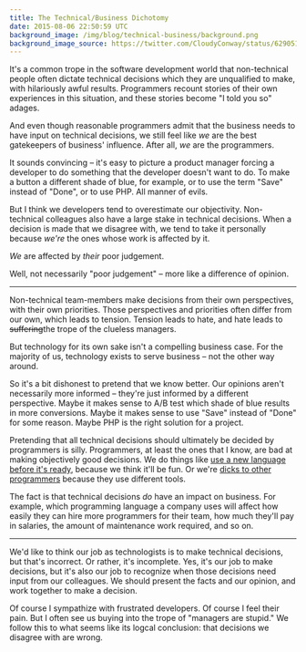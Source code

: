 ```yaml
---
title: The Technical/Business Dichotomy
date: 2015-08-06 22:50:59 UTC
background_image: /img/blog/technical-business/background.png
background_image_source: https://twitter.com/CloudyConway/status/629051911933677569
---
```


It's a common trope in the software development world that non-technical people often dictate technical decisions which they are unqualified to make, with hilariously awful results. Programmers recount stories of their own experiences in this situation, and these stories become "I told you so" adages. 

And even though reasonable programmers admit that the business needs to have input on technical decisions, we still feel like _we_ are the best gatekeepers of business' influence. After all, _we_ are the programmers. 

<!-- more -->

It sounds convincing – it's easy to picture a product manager forcing a developer to do something that the developer doesn't want to do. To make a button a different shade of blue, for example, or to use the term "Save" instead of "Done", or to use PHP. All manner of evils. 

But I think we developers tend to overestimate our objectivity. Non-technical colleagues also have a large stake in technical decisions. When a decision is made that we disagree with, we tend to take it personally because _we're_ the ones whose work is affected by it. 

_We_ are affected by _their_ poor judgement. 

Well, not necessarily "poor judgement" – more like a difference of opinion. 

----------------

Non-technical team-members make decisions from their own perspectives, with their own priorities. Those perspectives and priorities often differ from our own, which leads to tension. Tension leads to hate, and hate leads to ~~suffering~~the trope of the clueless managers.

But technology for its own sake isn't a compelling business case. For the majority of us, technology exists to serve business – not the other way around. 

So it's a bit dishonest to pretend that we know better. Our opinions aren't necessarily more informed – they're just informed by a different perspective. Maybe it makes sense to A/B test which shade of blue results in more conversions. Maybe it makes sense to use "Save" instead of "Done" for some reason. Maybe PHP is the right solution for a project. 

Pretending that all technical decisions should ultimately be decided by programmers is silly. Programmers, at least the ones that I know, are bad at making objectively good decisions. We do things like [use a new language before it's ready](http://artsy.github.io/blog/2014/11/13/eidolon-retrospective/), because we think it'll be fun. Or we're [dicks to other programmers](https://news.ycombinator.com/item?id=9780003) because they use different tools. 

The fact is that technical decisions _do_ have an impact on business. For example, which programming language a company uses will affect how easily they can hire more programmers for their team, how much they'll pay in salaries, the amount of maintenance work required, and so on. 

----------------

We'd like to think our job as technologists is to make technical decisions, but that's incorrect. Or rather, it's incomplete. Yes, it's our job to make decisions, but it's also our job to recognize when those decisions need input from our colleagues. We should present the facts and our opinion, and work together to make a decision. 

Of course I sympathize with frustrated developers. Of course I feel their pain. But I often see us buying into the trope of "managers are stupid." We follow this to what seems like its logcal conclusion: that decisions we disagree with are wrong. 
